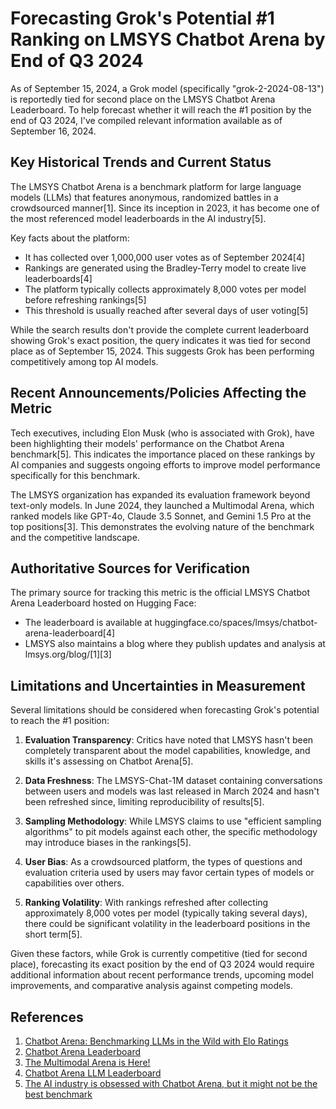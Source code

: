 # Forecasting Grok's Potential #1 Ranking on LMSYS Chatbot Arena by End of Q3 2024

As of September 15, 2024, a Grok model (specifically "grok-2-2024-08-13") is reportedly tied for second place on the LMSYS Chatbot Arena Leaderboard. To help forecast whether it will reach the #1 position by the end of Q3 2024, I've compiled relevant information available as of September 16, 2024.

## Key Historical Trends and Current Status

The LMSYS Chatbot Arena is a benchmark platform for large language models (LLMs) that features anonymous, randomized battles in a crowdsourced manner[1]. Since its inception in 2023, it has become one of the most referenced model leaderboards in the AI industry[5].

Key facts about the platform:
- It has collected over 1,000,000 user votes as of September 2024[4]
- Rankings are generated using the Bradley-Terry model to create live leaderboards[4]
- The platform typically collects approximately 8,000 votes per model before refreshing rankings[5]
- This threshold is usually reached after several days of user voting[5]

While the search results don't provide the complete current leaderboard showing Grok's exact position, the query indicates it was tied for second place as of September 15, 2024. This suggests Grok has been performing competitively among top AI models.

## Recent Announcements/Policies Affecting the Metric

Tech executives, including Elon Musk (who is associated with Grok), have been highlighting their models' performance on the Chatbot Arena benchmark[5]. This indicates the importance placed on these rankings by AI companies and suggests ongoing efforts to improve model performance specifically for this benchmark.

The LMSYS organization has expanded its evaluation framework beyond text-only models. In June 2024, they launched a Multimodal Arena, which ranked models like GPT-4o, Claude 3.5 Sonnet, and Gemini 1.5 Pro at the top positions[3]. This demonstrates the evolving nature of the benchmark and the competitive landscape.

## Authoritative Sources for Verification

The primary source for tracking this metric is the official LMSYS Chatbot Arena Leaderboard hosted on Hugging Face:
- The leaderboard is available at huggingface.co/spaces/lmsys/chatbot-arena-leaderboard[4]
- LMSYS also maintains a blog where they publish updates and analysis at lmsys.org/blog/[1][3]

## Limitations and Uncertainties in Measurement

Several limitations should be considered when forecasting Grok's potential to reach the #1 position:

1. **Evaluation Transparency**: Critics have noted that LMSYS hasn't been completely transparent about the model capabilities, knowledge, and skills it's assessing on Chatbot Arena[5].

2. **Data Freshness**: The LMSYS-Chat-1M dataset containing conversations between users and models was last released in March 2024 and hasn't been refreshed since, limiting reproducibility of results[5].

3. **Sampling Methodology**: While LMSYS claims to use "efficient sampling algorithms" to pit models against each other, the specific methodology may introduce biases in the rankings[5].

4. **User Bias**: As a crowdsourced platform, the types of questions and evaluation criteria used by users may favor certain types of models or capabilities over others.

5. **Ranking Volatility**: With rankings refreshed after collecting approximately 8,000 votes per model (typically taking several days), there could be significant volatility in the leaderboard positions in the short term[5].

Given these factors, while Grok is currently competitive (tied for second place), forecasting its exact position by the end of Q3 2024 would require additional information about recent performance trends, upcoming model improvements, and comparative analysis against competing models.

## References

1. [Chatbot Arena: Benchmarking LLMs in the Wild with Elo Ratings](https://lmsys.org/blog/2023-05-03-arena/)
2. [Chatbot Arena Leaderboard](https://huggingface.co/spaces/lmarena-ai/chatbot-arena-leaderboard)
3. [The Multimodal Arena is Here!](https://lmsys.org/blog/2024-06-27-multimodal/)
4. [Chatbot Arena LLM Leaderboard](https://huggingface.co/spaces/lmsys/chatbot-arena-leaderboard)
5. [The AI industry is obsessed with Chatbot Arena, but it might not be the best benchmark](https://techcrunch.com/2024/09/05/the-ai-industry-is-obsessed-with-chatbot-arena-but-it-might-not-be-the-best-benchmark/)